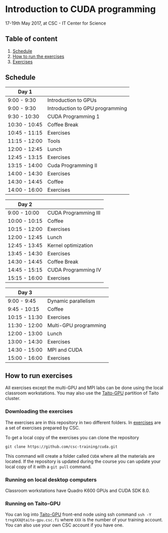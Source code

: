# Introduction to CUDA programming

17-19th May 2017, at CSC - IT Center for Science

## Table of content
 1. [Schedule](#schedule)
 2. [How to run the exercises](#how-to-run-exercises)
 3. [Exercises](/exercises)

## Schedule

| Day 1 |                      |
|-------|----------------------|
|9:00 - 9:30   | Introduction to GPUs |
|9:00 - 9:30   | Introduction to GPU programming | 
|9:30 - 10:30  | CUDA Programming 1 |            
|10:30 - 10:45 | Coffee Break        |                        
|10:45 - 11:15 | Exercises |                       
|11:15 - 12:00 | Tools |                               
|12:00 - 12:45 | Lunch  |                                     
|12:45 - 13:15 | Exercises |
|13:15 - 14:00 | Cuda Programming II|
|14:00 - 14:30 | Exercises |
|14:30 - 14:45 | Coffee |
|14:00 - 16:00 | Exercises |
                                                          
                                                          
|Day 2 |           |
|------|-----------|                                                    
|9:00  - 10:00 | CUDA Programming III |
|10:00 - 10:15 | Coffee                |        
|10:15 - 12:00 | Exercises              |                     
|12:00 - 12:45 | Lunch                   |                    
|12:45 - 13:45 | Kernel optimization |                   
|13:45 - 14:30 | Exercises            |                       
|14:30 - 14:45 | Coffee Break          |                      
|14:45 - 15:15 | CUDA Programming IV |                   
|15:15 - 16:00 | Exercises            |                       
                                                          
                                                          
|Day 3         |   |
|----|----|                                            
|9:00  - 9:45  | Dynamic parallelism |               
|9:45 - 10:15  | Coffee |
|10:15 - 11:30 | Exercises |       
|11:30 - 12:00 | Multi-GPU programming |
|12:00 - 13:00 | Lunch                 |                     
|13:00 - 14:30 | Exercises              |                     
|14:30 - 15:00 | MPI and CUDA |                    
|15:00 - 16:00 | Exercises     |                        

## How to run exercises

All exercises except the multi-GPU and MPI labs can be done using the local
classroom workstations. You may also use the
[Taito-GPU](https://research.csc.fi/taito-gpu) partition of Taito cluster.

### Downloading the exercises

The exercises are in this repository in two different folders. In
[exercises](/exercises/) are a set of exercises prepared by CSC.

To get a local copy of the exercises you can clone the repository
```
git clone https://github.com/csc-training/cuda.git
```

This command will create a folder called ```CUDA``` where all the
materials are located. If the repository is updated during the course
you can update your local copy of it with a ```git pull``` command.

### Running on local desktop computers

Classroom workstations have Quadro K600 GPUs and CUDA SDK 8.0.

### Running on Taito-GPU

You can log into [Taito-GPU](https://research.csc.fi/taito-gpu)
front-end node using ssh command ```ssh -Y trngXXX@taito-gpu.csc.fi```
where ```XXX``` is the number of your training account. You can also
use your own CSC account if you have one.
